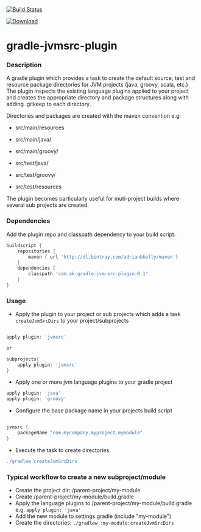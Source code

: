 [![Build Status](https://travis-ci.org/adrianbk/gradle-jvmsrc-plugin.png?branch=master)](https://travis-ci.org/adrianbk/gradle-jvmsrc-plugin)

[ ![Download](https://api.bintray.com/packages/adrianbkelly/maven/gradle-jvm-src-plugin/images/download.png) ](https://bintray.com/adrianbkelly/maven/gradle-jvm-src-plugin/_latestVersion)

gradle-jvmsrc-plugin
====================


### Description
A gradle plugin which provides a task to create the default source, test and resource package directories for JVM projects (java, groovy, scala, etc.)
The plugin inspects the existing language plugins applied to your project and creates the appropriate directory and package structures along with adding .gitkeep to each directory.

Directories and packages are created with the maven convention e.g:

- src/main/resources
- src/main/java/<your package structure>
- src/main/groovy/<your package structure>

- src/test/java/<your package structure>
- src/test/groovy/<your package structure>
- src/test/resources

The plugin becomes particularly useful for muti-project builds where several sub projects are created.

### Dependencies

Add the plugin repo and classpath dependency to your build script.

```groovy
buildscript {
    repositories {
        maven { url 'http://dl.bintray.com/adrianbkelly/maven'}
    }
    dependencies {
        classpath 'com.ak:gradle-jvm-src-plugin:0.1'
    }
}

```

### Usage
 - Apply the plugin to your project or sub projects which adds a task `createJvmSrcDirs` to your project/subprojects

```groovy

apply plugin: 'jvmsrc'

or

subprojects{
    apply plugin: 'jvmsrc'
}
```


- Apply one or more jvm language plugins to your gradle project

```groovy
apply plugin: 'java'
apply plugin: 'groovy'

```

- Configure the base package name in your projects build script

```groovy

jvmsrc {
    packageName "com.mycompany.myproject.mymodule"
}

```

- Execute the task to create directories

```groovy
./gradlew createJvmSrcDirs

```

### Typical workflow to create a new subproject/module
- Create the project dir: /parent-project/my-module
- Create /parent-project/my-module/build.gradle
- Apply the language plugins to /parent-project/my-module/build.gradle e.g. `apply plugin: 'java'`
- Add the new module to settings.gradle (include "my-module")
- Create the directories: `./gradlew :my-module:createJvmSrcDirs`






